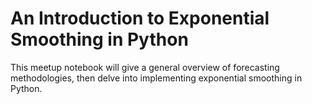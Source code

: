 # An Introduction to Exponential Smoothing in Python

This meetup notebook will give a general overview of forecasting methodologies, then delve into implementing exponential smoothing in Python.
